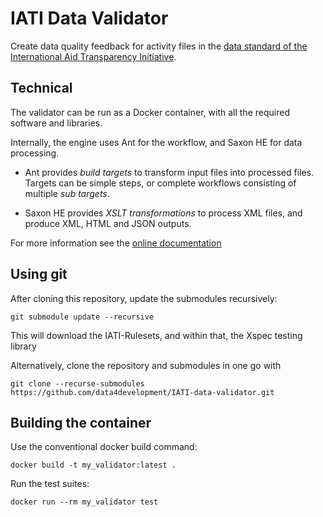 IATI Data Validator
===================

Create data quality feedback for activity files in the
[data standard of the International Aid Transparency Initiative](http://iatistandard.org).

Technical
---------

The validator can be run as a Docker container, with all the required software
and libraries.

Internally, the engine uses Ant for the workflow, and Saxon HE for data
processing.

* Ant provides *build targets* to transform input files into processed files.
  Targets can be simple steps, or complete workflows consisting of multiple
  *sub targets*.

* Saxon HE provides *XSLT transformations* to process XML files, and produce XML,
  HTML and JSON outputs.

For more information see the [online documentation](https://data4development.github.io/IATI-data-validator/)

Using git
---------

After cloning this repository, update the submodules recursively:

`git submodule update --recursive`

This will download the IATI-Rulesets, and within that, the Xspec testing library

Alternatively, clone the repository and submodules in one go with

`git clone --recurse-submodules https://github.com/data4development/IATI-data-validator.git`

Building the container
----------------------

Use the conventional docker build command:

`docker build -t my_validator:latest .`

Run the test suites:

`docker run --rm my_validator test`
